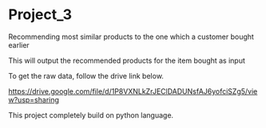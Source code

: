 # Project_3
Recommending most similar products to the one which a customer bought earlier

This will output the recommended products for the item bought as input

To get the raw data, follow the drive link below.

https://drive.google.com/file/d/1P8VXNLkZrJEClDADUNsfAJ6yofciSZg5/view?usp=sharing

This project completely build on python language.
